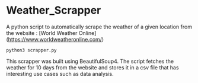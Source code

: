 # Weather_Scrapper
A python script to automatically scrape the weather of a given location from the website : [World Weather Online] (https://www.worldweatheronline.com/)

```python3 scrapper.py```


This scrapper was built using BeautifulSoup4. The script fetches the weather for 10 days from the website and stores it in a csv file that has interesting use cases such as data analysis.
